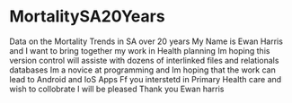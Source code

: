 # MortalitySA20Years
Data on the Mortality Trends in SA over 20 years
My Name is Ewan Harris and I want to bring together my work in Health planning
Im hoping this version control will assiste with dozens of interlinked files and relationals databases
Im a novice at programming and Im hoping that the work can lead to Android and IoS Apps
Ff you interstetd in Primary Health care and wish to collobrate I will be pleased
Thank you
Ewan harris 
